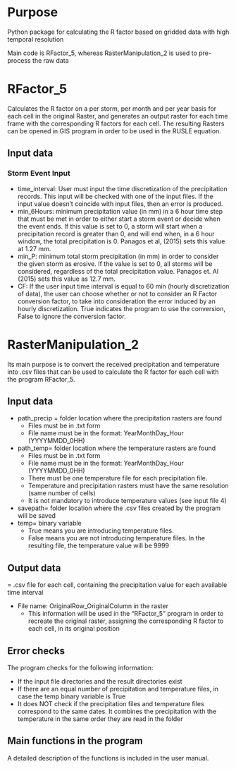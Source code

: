 # Purpose
Python package for calculating the R factor based on gridded data with high temporal resolution

Main code is RFactor_5, whereas RasterManipulation_2 is used to pre-process the raw data

# RFactor_5

Calculates the R factor on a per storm, per month and per year basis for each cell in the original Raster, and generates an output raster for each time frame with the corresponding R factors for each cell. The resulting Rasters can be opened in GIS program in order to be used in the RUSLE equation. 

## Input data
### Storm Event Input
* time_interval: User must input the time discretization of the precipitation records. This input will be checked with one of the input files. If the input value doesn’t coincide with input files, then an error is produced. 
* min_6Hours: minimum precipitation value (in mm) in a 6 hour time step that must be met in order to either start a storm event or decide when the event ends. If this value is set to 0, a storm will start when a precipitation record is greater than 0, and will end when, in a 6 hour window, the total precipitation is 0. Panagos et al, (2015) sets this value at 1.27 mm. 
* min_P: minimum total storm precipitation (in mm) in order to consider the given storm as erosive. If the value is set to 0, all storms will be considered, regardless of the total precipitation value. Panagos et. Al (2015) sets this value as 12.7 mm. 
* CF:  If the user input time interval is equal to 60 min (hourly discretization of data), the user can choose whether or not to consider an R Factor conversion factor, to take into consideration the error induced by an hourly discretization. True indicates the program to use the conversion, False to ignore the conversion factor. 


# RasterManipulation_2 

Its main purpose is to convert the received precipitation and temperature into .csv files that can be used to calculate the R factor for each cell with the program RFactor_5. 
    
## Input data
* path_precip = folder location where the precipitation rasters are found
    * Files must be in .txt form    
    * File name must be in the format: YearMonthDay_Hour (YYYYMMDD_0HH)
* path_temp= folder location where the temperature rasters are found
    * Files must be in .txt form 
    * File name must be in the format: YearMonthDay_Hour (YYYYMMDD_0HH)
    * There must be one temperature file for each precipitation file. 
    * Temperature and precipitation rasters must have the same resolution (same number of cells)
    * It is not mandatory to introduce temperature values (see input file 4)
* savepath= folder location where the .csv files created by the program will be saved
* temp= binary variable
    * True means you are introducing temperature files. 
    * False means you are not introducing temperature files. In the resulting file, the temperature value will be 9999
    
## Output data
= .csv file for each cell, containing the precipitation value for each available time interval
* File name: OriginalRow_OriginalColumn in the raster
    * This information will be used in the “RFactor_5” program in order to recreate the original raster, assigning the corresponding R factor to each cell, in its original position

## Error checks 
The program checks for the following information: 
* If the input file directories and the result directories exist 
* If there are an equal number of precipitation and temperature files, in case the temp binary variable is True 
* It does NOT check if the precipitation files and temperature files correspond to the same dates. It combines the precipitation with the temperature in the same order they are read in the folder 

## Main functions in the program
A detailed description of the functions is included in the user manual.

